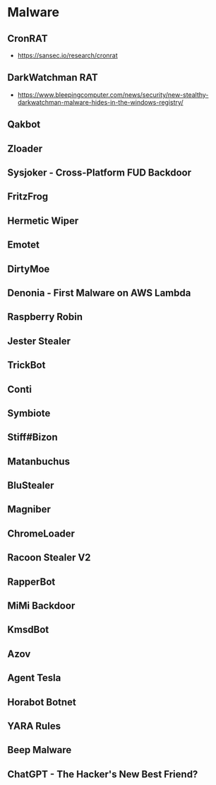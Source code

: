 # Malware

## CronRAT 

- https://sansec.io/research/cronrat

## DarkWatchman RAT

- https://www.bleepingcomputer.com/news/security/new-stealthy-darkwatchman-malware-hides-in-the-windows-registry/

## Qakbot

## Zloader

## Sysjoker - Cross-Platform FUD Backdoor

## FritzFrog

## Hermetic Wiper

## Emotet

## DirtyMoe

## Denonia - First Malware on AWS Lambda

## Raspberry Robin

## Jester Stealer

## TrickBot

## Conti

## Symbiote

## Stiff#Bizon

## Matanbuchus

## BluStealer

## Magniber

## ChromeLoader

## Racoon Stealer V2

## RapperBot

## MiMi Backdoor

## KmsdBot

## Azov

## Agent Tesla

## Horabot Botnet

## YARA Rules

## Beep Malware
## ChatGPT - The Hacker's New Best Friend?
